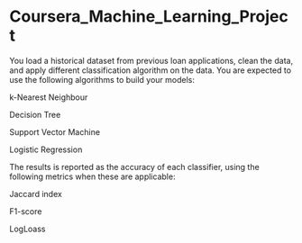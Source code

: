 # Coursera_Machine_Learning_Project
You load a historical dataset from previous loan applications, clean the data, and apply different classification algorithm on the data. You are expected to use the following algorithms to build your models:

k-Nearest Neighbour

Decision Tree

Support Vector Machine

Logistic Regression

The results is reported as the accuracy of each classifier, using the following metrics when these are applicable:

Jaccard index

F1-score

LogLoass
